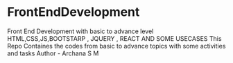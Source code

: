 # FrontEndDevelopment
Front End Development with basic to advance level HTML,CSS,JS,BOOTSTARP , JQUERY , REACT AND SOME USECASES 
This Repo Containes the codes from basic to advance topics with some activities and tasks
Author - Archana S M 

